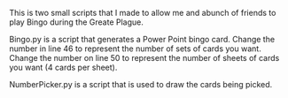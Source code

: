 This is two small scripts that I made to allow me and abunch of friends to play Bingo during the Greate Plague.  

Bingo.py is a script that generates a Power Point bingo card.  Change the number in line 46 to represent the number of sets of cards you want.  Change the number on line 50 to represent the number of sheets of cards you want (4 cards per sheet).

NumberPicker.py is a script that is used to draw the cards being picked.
